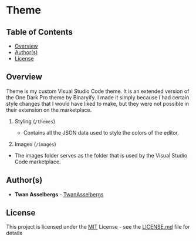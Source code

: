 # Theme


## Table of Contents

  - [Overview](#overview)
  - [Author(s)](#authors)
  - [License](#license)


## Overview

Theme is my custom Visual Studio Code theme. It is an extended version of the One Dark Pro theme by Binaryify. I made it simply because I had certain style changes that I would have liked to make, but they were not possible in their extension on the marketplace.

1. Styling (`/themes`)

   - Contains all the JSON data used to style the colors of the editor.
  
  1. Images (`/images`)

   - The images folder serves as the folder that is used by the Visual Studio Code marketplace.


## Author(s)

- **Twan Asselbergs** - [TwanAsselbergs](https://github.com/TwanAsselbergs)


## License

This project is licensed under the [MIT](LICENSE.md)
License - see the [LICENSE.md](LICENSE.md) file for
details
